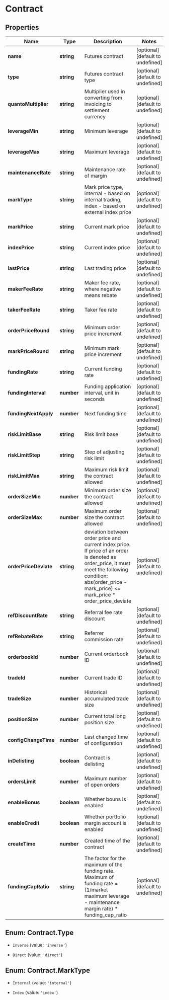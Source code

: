 # Contract

## Properties

Name | Type | Description | Notes
------------ | ------------- | ------------- | -------------
**name** | **string** | Futures contract | [optional] [default to undefined]
**type** | **string** | Futures contract type | [optional] [default to undefined]
**quantoMultiplier** | **string** | Multiplier used in converting from invoicing to settlement currency | [optional] [default to undefined]
**leverageMin** | **string** | Minimum leverage | [optional] [default to undefined]
**leverageMax** | **string** | Maximum leverage | [optional] [default to undefined]
**maintenanceRate** | **string** | Maintenance rate of margin | [optional] [default to undefined]
**markType** | **string** | Mark price type, internal - based on internal trading, index - based on external index price | [optional] [default to undefined]
**markPrice** | **string** | Current mark price | [optional] [default to undefined]
**indexPrice** | **string** | Current index price | [optional] [default to undefined]
**lastPrice** | **string** | Last trading price | [optional] [default to undefined]
**makerFeeRate** | **string** | Maker fee rate, where negative means rebate | [optional] [default to undefined]
**takerFeeRate** | **string** | Taker fee rate | [optional] [default to undefined]
**orderPriceRound** | **string** | Minimum order price increment | [optional] [default to undefined]
**markPriceRound** | **string** | Minimum mark price increment | [optional] [default to undefined]
**fundingRate** | **string** | Current funding rate | [optional] [default to undefined]
**fundingInterval** | **number** | Funding application interval, unit in seconds | [optional] [default to undefined]
**fundingNextApply** | **number** | Next funding time | [optional] [default to undefined]
**riskLimitBase** | **string** | Risk limit base | [optional] [default to undefined]
**riskLimitStep** | **string** | Step of adjusting risk limit | [optional] [default to undefined]
**riskLimitMax** | **string** | Maximum risk limit the contract allowed | [optional] [default to undefined]
**orderSizeMin** | **number** | Minimum order size the contract allowed | [optional] [default to undefined]
**orderSizeMax** | **number** | Maximum order size the contract allowed | [optional] [default to undefined]
**orderPriceDeviate** | **string** | deviation between order price and current index price. If price of an order is denoted as order_price, it must meet the following condition:      abs(order_price - mark_price) &lt;&#x3D; mark_price * order_price_deviate | [optional] [default to undefined]
**refDiscountRate** | **string** | Referral fee rate discount | [optional] [default to undefined]
**refRebateRate** | **string** | Referrer commission rate | [optional] [default to undefined]
**orderbookId** | **number** | Current orderbook ID | [optional] [default to undefined]
**tradeId** | **number** | Current trade ID | [optional] [default to undefined]
**tradeSize** | **number** | Historical accumulated trade size | [optional] [default to undefined]
**positionSize** | **number** | Current total long position size | [optional] [default to undefined]
**configChangeTime** | **number** | Last changed time of configuration | [optional] [default to undefined]
**inDelisting** | **boolean** | Contract is delisting | [optional] [default to undefined]
**ordersLimit** | **number** | Maximum number of open orders | [optional] [default to undefined]
**enableBonus** | **boolean** | Whether bouns is enabled | [optional] [default to undefined]
**enableCredit** | **boolean** | Whether portfolio margin account is enabled | [optional] [default to undefined]
**createTime** | **number** | Created time of the contract | [optional] [default to undefined]
**fundingCapRatio** | **string** | The factor for the maximum of the funding rate. Maximum of funding rate &#x3D; (1/market maximum leverage - maintenance margin rate) * funding_cap_ratio | [optional] [default to undefined]

## Enum: Contract.Type

* `Inverse` (value: `'inverse'`)

* `Direct` (value: `'direct'`)


## Enum: Contract.MarkType

* `Internal` (value: `'internal'`)

* `Index` (value: `'index'`)


